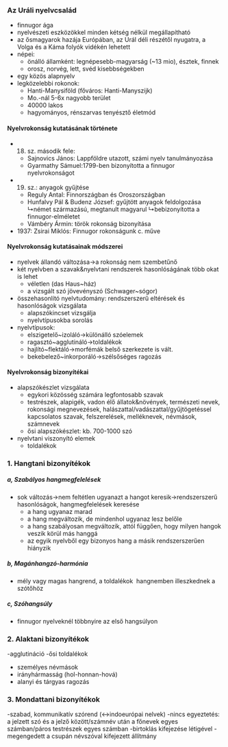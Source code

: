 ### Az Uráli nyelvcsalád 

- finnugor ága
- nyelvészeti eszközökkel minden kétség nélkül megállapítható
- az ősmagyarok hazája Európában, az Urál déli részétől nyugatra, a Volga és a Káma folyók vidékén lehetett
- népei:
	- önálló államként: legnépesebb-magyarság (~13 mio), észtek, finnek
	- orosz, norvég, lett, svéd kisebbségekben
- egy közös alapnyelv
- legközelebbi rokonok:
	- Hanti-Manysiföld (főváros: Hanti-Manyszijk)
	- Mo.-nál 5-6x nagyobb terület
	- 40000 lakos
	- hagyományos, rénszarvas tenyésztő életmód

#### Nyelvrokonság kutatásának története

- 18. sz. második fele:
	- Sajnovics János: Lappföldre utazott, számi nyelv tanulmányozása
	- Gyarmathy Sámuel:1799-ben bizonyította a finnugor nyelvrokonságot
- 19. sz.: anyagok gyűjtése
	- Reguly Antal: Finnországban és Oroszországban
	- Hunfalvy Pál & Budenz József: gyűjtött anyagok feldolgozása
		↳német származású, megtanult magyarul
		↳bebizonyította a finnugor-elméletet
	- Vámbéry Ármin: török rokonság bizonyítása
- 1937: Zsirai Miklós: Finnugor rokonságunk c. műve

#### Nyelvrokonság kutatásainak módszerei

- nyelvek állandó változása→a rokonság nem szembetűnő
- két nyelvben a szavak&nyelvtani rendszerek hasonlóságának több okat is lehet
	- véletlen (das Haus~ház)
	- a vizsgált szó jövevényszó (Schwager~sógor)
- összehasonlító nyelvtudomány: rendszerszerű eltérések és hasonlóságok vizsgálata
	- alapszókincset vizsgálja
	- nyelvtípusokba sorolás
- nyelvtípusok:
	- elszigetelő~izoláló→különálló szóelemek
	- ragasztó~agglutináló→toldalékok
	- hajlító~flektáló→morfémák belső szerkezete is vált.
	- bekebelező~inkorporáló→szélsőséges ragozás

#### Nyelvrokonság bizonyítékai

- alapszókészlet vizsgálata
	- egykori közösség számára legfontosabb szavak
	- testrészek, alapigék, vadon élő állatok&növények, természeti nevek, rokonsági megnevezések, halászattal/vadászattal/gyűjtögetéssel kapcsolatos szavak, felszerelések, melléknevek, névmások, számnevek
	- ősi alapszókészlet: kb. 700-1000 szó
- nyelvtani viszonyító elemek
	- toldalékok

### 1. Hangtani bizonyítékok

##### a, Szabályos hangmegfelelések

- sok változás→nem feltétlen ugyanazt a hangot keresik→rendszerszerű hasonlóságok, hangmegfelelések keresése
	- a hang ugyanaz marad
	- a hang megváltozik, de mindenhol ugyanaz lesz belőle
	- a hang szabályosan megváltozik, attól függően, hogy milyen hangok veszik körül más hanggá
	- az egyik nyelvből egy bizonyos hang a másik rendszerszerűen hiányzik

##### b, Magánhangzó-harmónia

- mély vagy magas hangrend, a toldalékok  hangnemben illeszkednek a szótőhöz

##### c, Szóhangsúly

- finnugor nyelveknél többnyire az első hangsúlyon

### 2. Alaktani bizonyítékok

-agglutináció
-ősi toldalékok
- személyes névmások
- irányhármasság (hol-honnan-hová)
- alanyi és tárgyas ragozás

### 3. Mondattani bizonyítékok

-szabad, kommunikatív szórend (↔indoeurópai nelvek)
-nincs egyeztetés: a jelzett szó és a jelző között/számnév után a főnevek egyes számban/páros testrészek egyes számban
-birtoklás kifejezése létigével
-megengedett a csupán névszóval kifejezett állítmány